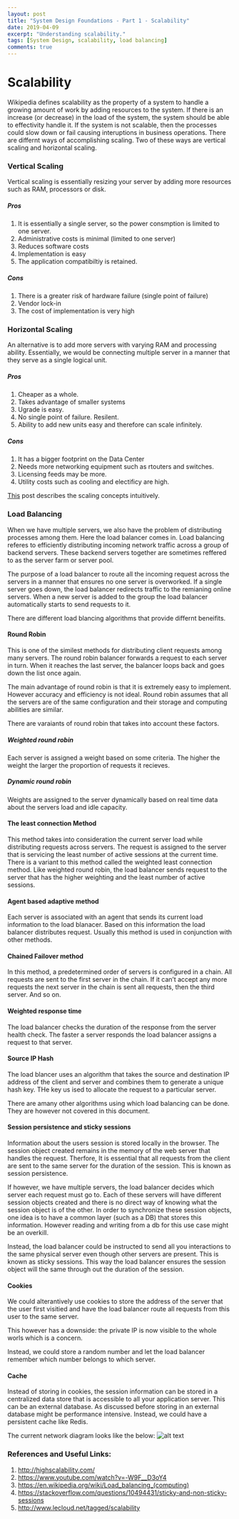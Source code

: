 ```yaml
---
layout: post
title: "System Design Foundations - Part 1 - Scalability"
date: 2019-04-09
excerpt: "Understanding scalability."
tags: [System Design, scalability, load balancing]
comments: true
---
```

# Scalability

Wikipedia defines scalability as the property of a system to handle a growing amount of work by adding resources to the system. If there is an increase (or decrease) in the load of the system, the system should be able to effectivity handle it. If the system is not scalable, then the processes could slow down or fail causing interuptions in business operations. There are differnt ways of accomplishing scaling. Two of these ways are vertical scaling and horizontal scaling.

### Vertical Scaling
Vertical scaling is essentially resizing your server by adding more resources such as RAM, processors or disk. 

##### Pros
1. It is essentially a single server, so the power consmption is limited to one server. 
2. Administrative costs is minimal (limited to one server)
3. Reduces software costs
4. Implementation is easy
5. The application compatibiltiy is retained.

##### Cons
1. There is a greater risk of hardware failure (single point of failure)
2. Vendor lock-in
3. The cost of implementation is very high

### Horizontal Scaling
An alternative is to add more servers with varying RAM and processing ability. Essentially, we would be connecting multiple server in a manner that they serve as a single logical unit. 

##### Pros
1. Cheaper as a whole.
2. Takes advantage of smaller systems
3. Ugrade is easy. 
4. No single point of failure. Resilent.
5. Ability to add new units easy and therefore can scale infinitely. 

##### Cons
1. It has a bigger footprint on the Data Center
2. Needs more networking equipment such as rtouters and switches.
3. Licensing feeds may be more. 
4. Utility costs such as cooling and electificy are high. 

[This](http://highscalability.com/blog/2014/3/17/intuitively-showing-how-to-scale-a-web-application-using-a-c.html) post describes the scaling concepts intuitively. 

### Load Balancing

When we have multiple servers, we also have the problem of distributing processes among them. Here the load balancer comes in. Load balancing referes to efficiently distributing incoming network traffic across a group of backend servers. These backend servers together are sometimes reffered to as the server farm or server pool. 

The purpose of a load balancer to route all the incoming request across the servers in a manner that ensures no one server is overworked. If a single server goes down, the load balancer redirects traffic to the remianing online servers. When a new server is added to the group the load balancer automatically starts to send requests to it. 

There are different load blancing algorithms that provide differnt beneifits.

#### Round Robin
This is one of the similest methods for distributing client requests among many servers. The round robin balancer forwards a request to each server in turn. When it reaches the last server, the balancer loops back and goes down the list once again. 

The main advantage of round robin is that it is extremely easy to implement. However accuracy and efficiency is not ideal. Round robin assumes that all the servers are of the same configuration and their storage and computing abilities are similar. 

There are varaiants of round robin that takes into account these factors.

##### Weighted round robin
Each server is assigned a weight based on some criteria. The higher the weight the larger the proportion of requests it recieves.

##### Dynamic round robin
Weights are assigned to the server dynamically based on real time data about the servers load and idle capacity. 

#### The least connection Method
This method takes into consideration the current server load while distributing requests across servers. The request is assigned to the server that is servicing the least number of active sessions at the current time.
There is a variant to this method called the weighted least connection method. Like weighted round robin, the load balancer sends request to the server that has the higher weighting and the least number of active sessions. 

#### Agent based adaptive method
Each server is associated with an agent that sends its current load information to the load blanacer. Based on this information the load balancer distributes request. Usually this method is used in conjunction with other methods.

#### Chained Failover method
In this method, a predetermined order of servers is configured in a chain. All requests are sent to the first server in the chain. If it can’t accept any more requests the next server in the chain is sent all requests, then the third server. And so on.

#### Weighted response time
The load balancer checks the duration of the response from the server health check. The faster a server responds the load balancer assigns a request to that server. 

#### Source IP Hash
The load blancer uses an algorithm that takes the source and destination IP address of the client and server and combines them to generate a unique hash key. THe key us ised to allocate the request to a particular server. 

There are amany other algorithms using which load balancing can be done. They are however not covered in this document. 

#### Session persistence and sticky sessions
Information about the users session is stored locally in the browser. The session object created remains in the memory of the web server that handles the request. Therfore, It is essential that all requests from the client are sent to the same server for the duration of the session. This is known as session persistence. 

If however, we have multiple servers, the load balancer decides which server each request must go to. Each of these servers will have different session objects created and there is no direct way of knowing what the session object is of the other. In order to synchronize these session objects, one idea is to have a common layer (such as a DB) that stores this information. However reading and writing from a db for this use case might be an overkill. 

Instead, the load balancer could be instructed to send all you interactions to the same physical server even though other servers are present. This is known as sticky sessions. This way the load balancer ensures the session object will the same through out the duration of the session. 

#### Cookies
We could alterantively use cookies to store the address of the server that the user first visitied and have the load balancer route all requests from this user to the same server.

This however has a downside: the private IP is now visible to the whole worls which is a concern. 

Instead, we could store a random number and let the load balancer remember which number belongs to which server. 

#### Cache
Instead of storing in cookies, the session information can be stored in a centralized data store that is accessible to all your application server. This can be an external database. As discussed before storing in an external database might be performance intensive. Instead, we could have a persistent cache like Redis.  

The current network diagram looks like the below: 
![alt text](https://github.com/SudhaHariharan/sudhahariharan.github.io/blob/master/assets/img/SystemDesign1.PNG)

### References and Useful Links:
1. http://highscalability.com/
2. https://www.youtube.com/watch?v=-W9F__D3oY4
3. https://en.wikipedia.org/wiki/Load_balancing_(computing)
4. https://stackoverflow.com/questions/10494431/sticky-and-non-sticky-sessions
5. http://www.lecloud.net/tagged/scalability


